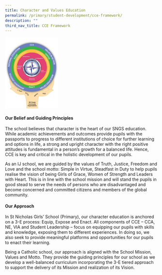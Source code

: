```yaml
---
title: Character and Values Education
permalink: /primary/student-development/cce-framework/
description: ""
third_nav_title: CCE Framework
---
```


<img style="width: 35%;" src="/images/cce.jpg" />
<h4><strong>Our Belief and Guiding Principles</strong></h4>
<p>The school believes that character is the heart of our SNGS education. While academic achievements and outcomes provide pupils with the passports to progress to different institutions of choice for further learning and options in life, a strong and upright character with the right positive attitudes is fundamental in a person&rsquo;s growth for a balanced life. Hence, CCE is key and critical in the holistic development of our pupils.</p>
<p>As an IJ school, we are guided by the values of Truth, Justice, Freedom and Love and the school motto: Simple in Virtue, Steadfast in Duty to help pupils realise the vision of being Girls of Grace, Women of Strength and Leaders with Heart. This is in line with the school mission and will stand the pupils in good stead to serve the needs of persons who are disadvantaged and become concerned and committed citizens and members of the global community.</p>
<h4><strong>Our Approach</strong></h4>
<p>In St Nicholas Girls&rsquo; School (Primary), our character education is anchored on a 3-E process: Equip, Expose and Enact. All components of CCE &ndash; CCA, NE, VIA and Student Leadership &ndash; focus on equipping our pupils with skills and knowledge, exposing them to different experiences. In doing so, we also seek to provide meaningful platforms and opportunities for our pupils to enact their learning.</p>
<p>Being a Catholic school, our approach is aligned with the School Mission, Values and Motto. They provide the guiding principles for our school as we develop a well-balanced curriculum incorporating the 3-E tiered approach to support the delivery of its Mission and realization of its Vision.</p>